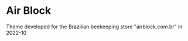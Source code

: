 # Air Block

<p>Theme developed for the Brazilian beekeeping store "airblock.com.br" in 2022-10</p>

